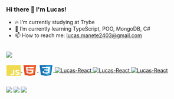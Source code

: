 ### Hi there 👋 I'm Lucas!


- 🔥 I’m currently studying at Trybe 
- 🌱 I’m currently learning TypeScript, POO, MongoDB, C#
- 📫 How to reach me: lucas.manete2403@gmail.com

##

 <div>
  <a href="https://github.com/LucasManete">
  <img height="180em" src="https://github-readme-stats.vercel.app/api?username=LucasManete&show_icons=true&theme=tokyonight&include_all_commits=true&count_private=true"/>
</div>
  
 <div style="display:inlice_block"><br>
  <img align="center" alt="Lucas-Js" height="30" width="40" src="https://raw.githubusercontent.com/devicons/devicon/master/icons/javascript/javascript-plain.svg">
  <img align="center" alt="Lucas-HTML" height="30" width="40" src="https://raw.githubusercontent.com/devicons/devicon/master/icons/html5/html5-original.svg">
  <img align="center" alt="Lucas-CSS" height="30" width="40" src="https://raw.githubusercontent.com/devicons/devicon/master/icons/css3/css3-original.svg">
  <img align="center" alt="Lucas-React" height="30" width="40" 
  src="https://cdn.jsdelivr.net/gh/devicons/devicon/icons/react/react-original.svg" />
  <img align="center" alt="Lucas-React" height="30" width="40"
  src="https://cdn.jsdelivr.net/gh/devicons/devicon/icons/jest/jest-plain.svg" />
  <img align="center" alt="Lucas-React" height="30" width="40"
  src="https://cdn.jsdelivr.net/gh/devicons/devicon/icons/redux/redux-original.svg" />



</div>

 ##
  
  <div> 
  <a href="https://www.instagram.com/lucas_manete/" target="_blank"><img src="https://img.shields.io/badge/-Instagram-%23E4405F?style=for-the-badge&logo=instagram&logoColor=white" target="_blank"></a>
  <a href = "mailto:lucas.manete2403@gmail.com"><img src="https://img.shields.io/badge/-Gmail-%23333?style=for-the-badge&logo=gmail&logoColor=white" target="_blank"></a>
  <a href="https://www.linkedin.com/in/lucas-souto-manete/" target="_blank"><img src="https://img.shields.io/badge/-LinkedIn-%230077B5?style=for-the-badge&logo=linkedin&logoColor=white" target="_blank"></a>
 </div>
    

 
